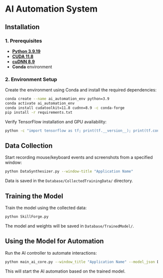 # AI Automation System

## Installation

### 1. Prerequisites
- **[Python 3.9.19](https://www.python.org/downloads/release/python-3919/)**
- **[CUDA 11.8](https://developer.nvidia.com/cuda-11-8-0-download-archive)**
- **[cuDNN 8.9](https://developer.nvidia.com/rdp/cudnn-archive)**
- **Conda** environment

### 2. Environment Setup

Create the environment using Conda and install the required dependencies:

```bash
conda create --name ai_automation_env python=3.9
conda activate ai_automation_env
conda install cudatoolkit=11.8 cudnn=8.9 -c conda-forge
pip install -r requirements.txt
```

Verify TensorFlow installation and GPU availability:

```bash
python -c "import tensorflow as tf; print(tf.__version__); print(tf.config.list_physical_devices('GPU'))"
```

## Data Collection

Start recording mouse/keyboard events and screenshots from a specified window:

```bash
python DataSynthesizer.py --window-title "Application Name"
```

Data is saved in the `Database/CollectedTrainingData/` directory.

## Training the Model

Train the model using the collected data:

```bash
python SkillForge.py
```

The model and weights will be saved in `Database/TrainedModel/`.

## Using the Model for Automation

Run the AI controller to automate interactions:

```bash
python main_ai_core.py --window_title "Application Name" --model_json Database/TrainedModel/core.json --model_weights Database/TrainedModel/core.weights.h5
```

This will start the AI automation based on the trained model.

